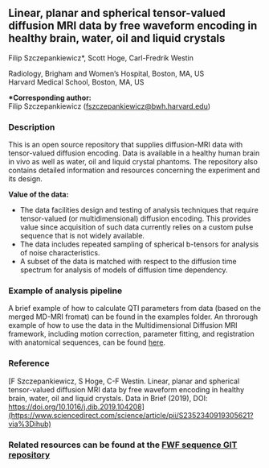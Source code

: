 ## Linear, planar and spherical tensor-valued diffusion MRI data by free waveform encoding in healthy brain, water, oil and liquid crystals
Filip Szczepankiewicz*, Scott Hoge, Carl-Fredrik Westin

Radiology, Brigham and Women’s Hospital, Boston, MA, US  
Harvard Medical School, Boston, MA, US  

**\*Corresponding author:**  
Filip Szczepankiewicz (fszczepankiewicz@bwh.harvard.edu)

### Description
This is an open source repository that supplies diffusion-MRI data with tensor-valued diffusion encoding. Data is available in a healthy human brain in vivo as well as water, oil and liquid crystal phantoms. The repository also contains detailed information and resources concerning the experiment and its design.

**Value of the data:**  
* The data facilities design and testing of analysis techniques that require tensor-valued (or multidimensional) diffusion encoding. This provides value since acquisition of such data currently relies on a custom pulse sequence that is not widely available.
* The data includes repeated sampling of spherical b-tensors for analysis of noise characteristics.
* A subset of the data is matched with respect to the diffusion time spectrum for analysis of models of diffusion time dependency.

### Example of analysis pipeline
A brief example of how to calculate QTI parameters from data (based on the merged MD-MRI fromat) can be found in the examples folder.
An throrough example of how to use the data in the Multidimensional Diffusion MRI framework, including motion correction, parameter fitting, and registration with anatomical sequences, can be found [here](https://github.com/filip-szczepankiewicz/md-dmri/tree/master/examples/pipeline).

### Reference
[F Szczepankiewicz, S Hoge, C-F Westin. Linear, planar and spherical tensor-valued diffusion MRI data by free waveform encoding in healthy brain, water, oil and liquid crystals. Data in Brief (2019), DOI: https://doi.org/10.1016/j.dib.2019.104208](https://www.sciencedirect.com/science/article/pii/S2352340919305621?via%3Dihub)  

### Related resources can be found at the [FWF sequence GIT repository](https://github.com/filip-szczepankiewicz/fwf_seq_resources)
